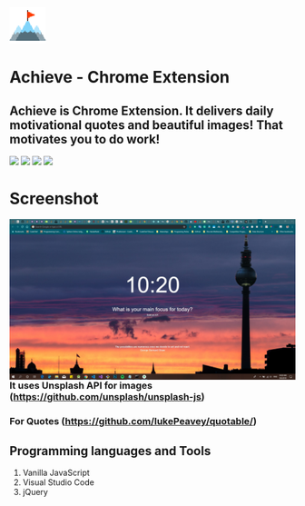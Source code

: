 ![](static/icons/icons64.png)
# Achieve - Chrome Extension 

## Achieve is Chrome Extension. It delivers daily motivational quotes and beautiful images! That motivates you to do work!
![](https://img.shields.io/github/license/pprathameshmore/Achieve-Chrome-Extension)
![](https://img.shields.io/github/forks/pprathameshmore/Achieve-Chrome-Extension)
![](https://img.shields.io/github/stars/pprathameshmore/Achieve-Chrome-Extension)
![](https://img.shields.io/twitter/url/https/github.com/pprathameshmore/Achieve-Chrome-Extension?style=social)
# Screenshot
<img src="screenshots.jpg"
     alt="Markdown Monster icon"
     style="float: left; margin-right: 10px;" />

### It uses Unsplash API for images (https://github.com/unsplash/unsplash-js)
### For Quotes (https://github.com/lukePeavey/quotable/)

## Programming languages and Tools
1. Vanilla JavaScript
2. Visual Studio Code
3. jQuery  
